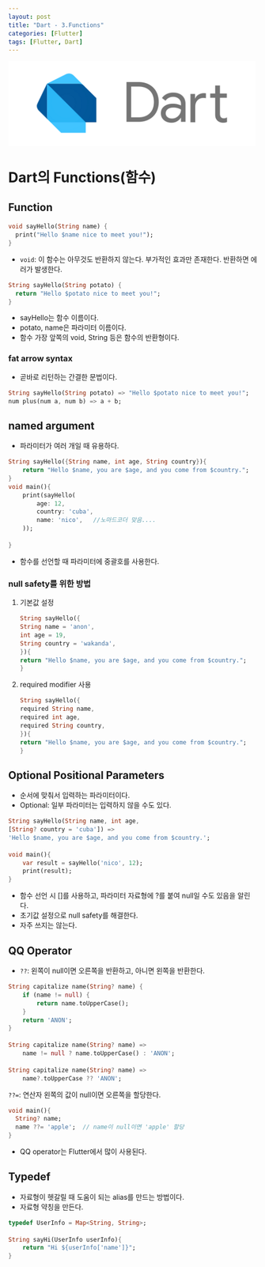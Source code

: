 ```yaml
---
layout: post
title: "Dart - 3.Functions"
categories: [Flutter]
tags: [Flutter, Dart]
---
```


<img src="/assets/img/dart.png" alt="dart" width="500"/>

# Dart의 Functions(함수)

## Function

```dart
void sayHello(String name) {
  print("Hello $name nice to meet you!");
}
```

- `void`: 이 함수는 아무것도 반환하지 않는다. 부가적인 효과만 존재한다. 반환하면 에러가 발생한다.

```dart
String sayHello(String potato) {
  return "Hello $potato nice to meet you!";
}
```

- sayHello는 함수 이름이다.
- potato, name은 파라미터 이름이다.
- 함수 가장 앞쪽의 void, String 등은 함수의 반환형이다.

### fat arrow syntax

- 곧바로 리턴하는 간결한 문법이다.

```dart
String sayHello(String potato) => "Hello $potato nice to meet you!";
num plus(num a, num b) => a + b;
```

## named argument

- 파라미터가 여러 개일 때 유용하다.

```dart
String sayHello({String name, int age, String country}){
	return "Hello $name, you are $age, and you come from $country.";
}
void main(){
	print(sayHello(
    	age: 12,
        country: 'cuba',
        name: 'nico',   //노마드코더 맞음....
    ));

}
```

- 함수를 선언할 때 파라미터에 중괄호를 사용한다.

### null safety를 위한 방법

1. 기본값 설정

   ```dart
   String sayHello({
   String name = 'anon',
   int age = 19,
   String country = 'wakanda',
   }){
   return "Hello $name, you are $age, and you come from $country.";
   }
   ```

2. required modifier 사용

   ```dart
   String sayHello({
   required String name,
   required int age,
   required String country,
   }){
   return "Hello $name, you are $age, and you come from $country.";
   }
   ```

## Optional Positional Parameters

- 순서에 맞춰서 입력하는 파라미터이다.
- Optional: 일부 파라미터는 입력하지 않을 수도 있다.

```dart
String sayHello(String name, int age,
[String? country = 'cuba']) =>
'Hello $name, you are $age, and you come from $country.';

void main(){
	var result = sayHello('nico', 12);
    print(result);
}
```

- 함수 선언 시 []를 사용하고, 파라미터 자료형에 ?를 붙여 null일 수도 있음을 알린다.
- 초기값 설정으로 null safety를 해결한다.
- 자주 쓰지는 않는다.

## QQ Operator

- `??`: 왼쪽이 null이면 오른쪽을 반환하고, 아니면 왼쪽을 반환한다.

```dart
String capitalize name(String? name) {
	if (name != null) {
    	return name.toUpperCase();
    }
    return 'ANON';
}

String capitalize name(String? name) =>
	name != null ? name.toUpperCase() : 'ANON';

String capitalize name(String? name) =>
	name?.toUpperCase ?? 'ANON';
```

`??=`: 연산자 왼쪽의 값이 null이면 오른쪽을 할당한다.

```dart
void main(){
  String? name;
  name ??= 'apple';  // name이 null이면 'apple' 할당
}
```

- QQ operator는 Flutter에서 많이 사용된다.

## Typedef

- 자료형이 헷갈릴 때 도움이 되는 alias를 만드는 방법이다.
- 자료형 약칭을 만든다.

```dart
typedef UserInfo = Map<String, String>;

String sayHi(UserInfo userInfo){
	return "Hi ${userInfo['name']}";
}
```
